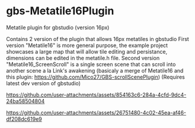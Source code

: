 # gbs-Metatile16Plugin
 Metatile plugin for gbstudio (version 16px)

Contains 2 version of the plugin that allows 16px metatiles in gbstudio
First version "Metatile16" is more general purpose, the example project showcases a large map that will allow tile editing and persistance, dimensions can be edited in the metatile.h file.
Second version "Metatile16_ScreenScroll" is a single screen scene that can scroll into another scene a la Link's awakening (basicaly a merge of Metatile16 and this plugin: https://github.com/Mico27/GBS-scrollScenePlugin)
 (Requires latest dev version of gbstudio)



https://github.com/user-attachments/assets/854163c6-284a-4cfd-9dc4-24ba58504804



https://github.com/user-attachments/assets/26751480-4c02-45ea-af46-df208dc619e9

